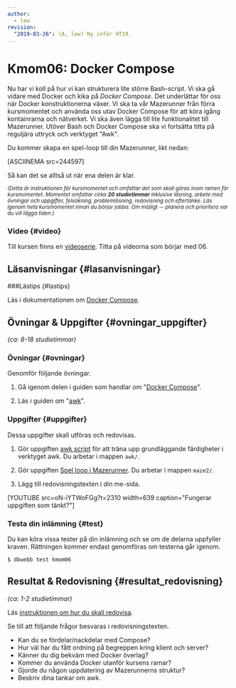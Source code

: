 ```yaml
---
author:
  - lew
revision:
  "2019-03-26": (A, lew) Ny inför HT19.
...
```


# Kmom06: Docker Compose

Nu har vi koll på hur vi kan strukturera lite större Bash-script. Vi ska gå vidare med Docker och kika på _Docker Compose_. Det underlättar för oss när Docker konstruktionerna växer. Vi ska ta vår Mazerunner från förra kursmomentet och använda oss utav Docker Compose för att köra igång kontainrarna och nätverket. Vi ska även lägga till lite funktionalitet till Mazerunner. Utöver Bash och Docker Compose ska vi fortsätta titta på reguljära uttryck och verktyget "Awk".

<!--more-->

Du kommer skapa en spel-loop till din Mazerunner, likt nedan:

[ASCIINEMA src=244597]

Så kan det se alltså ut när ena delen är klar.

<small><i>(Detta är instruktionen för kursmomentet och omfattar det som skall göras inom ramen för kursmomentet. Momentet omfattar cirka **20 studietimmar** inklusive läsning, arbete med övningar och uppgifter, felsökning, problemlösning, redovisning och eftertanke. Läs igenom hela kursmomentet innan du börjar jobba. Om möjligt -- planera och prioritera var du vill lägga tiden.)</i></small>

### Video {#video}

Till kursen finns en [videoserie](https://www.youtube.com/playlist?list=PLKtP9l5q3ce_XueavhyZ_udFDLVFaoVo5). Titta på videorna som börjar med 06.

## Läsanvisningar {#lasanvisningar}

###Lästips {#lastips}

Läs i dokumentationen om [Docker Compose](https://docs.docker.com/compose/).

## Övningar & Uppgifter {#ovningar_uppgifter}

_(ca: 8-18 studietimmar)_

### Övningar {#ovningar}

Genomför följande övningar.

1. Gå igenom delen i guiden som handlar om "[Docker Compose](guide/docker/docker-compose)".

1. Läs i guiden om "[awk](guide/kom-igang-med-awk)".

### Uppgifter {#uppgifter}

Dessa uppgifter skall utföras och redovisas.

1. Gör uppgiften [awk script](uppgift/vlinux-awk) för att träna upp grundläggande färdigheter i verktyget awk. Du arbetar i mappen `awk/`.

1. Gör uppgiften [Spel loop i Mazerunner](uppgift/mazerunner-loop). Du arbetar i mappen `maze2/`.

1. Lägg till redovisningstexten i din me-sida.

[YOUTUBE src=oN-iYTWoFGg?t=2310 width=639 caption="Fungerar uppgiften som tänkt?"]

### Testa din inlämning {#test}

Du kan köra vissa tester på din inlämning och se om de delarna uppfyller kraven. Rättningen kommer endast genomföras om testerna går igenom.

```console
$ dbwebb test kmom06
```

## Resultat & Redovisning {#resultat_redovisning}

_(ca: 1-2 studietimmar)_

Läs [instruktionen om hur du skall redovisa](./../redovisa).

Se till att följande frågor besvaras i redovisningstexten.

- Kan du se fördelar/nackdelar med Compose?
- Hur väl har du fått ordning på begreppen kring klient och server?
- Känner du dig bekväm med Docker överlag?
- Kommer du använda Docker utanför kursens ramar?
- Gjorde du någon uppdatering av Mazerunnerns struktur?
- Beskriv dina tankar om awk.
